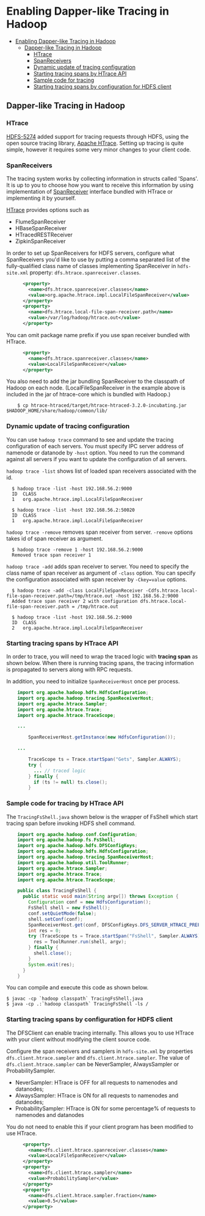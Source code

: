 <!---
  Licensed under the Apache License, Version 2.0 (the "License");
  you may not use this file except in compliance with the License.
  You may obtain a copy of the License at

   http://www.apache.org/licenses/LICENSE-2.0

  Unless required by applicable law or agreed to in writing, software
  distributed under the License is distributed on an "AS IS" BASIS,
  WITHOUT WARRANTIES OR CONDITIONS OF ANY KIND, either express or implied.
  See the License for the specific language governing permissions and
  limitations under the License. See accompanying LICENSE file.
-->

Enabling Dapper-like Tracing in Hadoop
======================================

* [Enabling Dapper-like Tracing in Hadoop](#Enabling_Dapper-like_Tracing_in_Hadoop)
    * [Dapper-like Tracing in Hadoop](#Dapper-like_Tracing_in_Hadoop)
        * [HTrace](#HTrace)
        * [SpanReceivers](#SpanReceivers)
        * [Dynamic update of tracing configuration](#Dynamic_update_of_tracing_configuration)
        * [Starting tracing spans by HTrace API](#Starting_tracing_spans_by_HTrace_API)
        * [Sample code for tracing](#Sample_code_for_tracing)
        * [Starting tracing spans by configuration for HDFS client](#Starting_tracing_spans_by_configuration_for_HDFS_client)


Dapper-like Tracing in Hadoop
-----------------------------

### HTrace

[HDFS-5274](https://issues.apache.org/jira/browse/HDFS-5274) added support for tracing requests through HDFS,
using the open source tracing library,
[Apache HTrace](http://htrace.incubator.apache.org/).
Setting up tracing is quite simple, however it requires some very minor changes to your client code.

### SpanReceivers

The tracing system works by collecting information in structs called 'Spans'.
It is up to you to choose how you want to receive this information
by using implementation of [SpanReceiver](http://htrace.incubator.apache.org/#Span_Receivers)
interface bundled with HTrace or implementing it by yourself.

[HTrace](http://htrace.incubator.apache.org/) provides options such as

* FlumeSpanReceiver
* HBaseSpanReceiver
* HTracedRESTReceiver
* ZipkinSpanReceiver

In order to set up SpanReceivers for HDFS servers,
configure what SpanReceivers you'd like to use
by putting a comma separated list of the fully-qualified class name of classes implementing SpanReceiver
in `hdfs-site.xml` property: `dfs.htrace.spanreceiver.classes`.

```xml
      <property>
        <name>dfs.htrace.spanreceiver.classes</name>
        <value>org.apache.htrace.impl.LocalFileSpanReceiver</value>
      </property>
      <property>
        <name>dfs.htrace.local-file-span-receiver.path</name>
        <value>/var/log/hadoop/htrace.out</value>
      </property>
```

You can omit package name prefix if you use span receiver bundled with HTrace.

```xml
      <property>
        <name>dfs.htrace.spanreceiver.classes</name>
        <value>LocalFileSpanReceiver</value>
      </property>
```

You also need to add the jar bundling SpanReceiver to the classpath of Hadoop
on each node. (LocalFileSpanReceiver in the example above is included in the
jar of htrace-core which is bundled with Hadoop.)

```
    $ cp htrace-htraced/target/htrace-htraced-3.2.0-incubating.jar $HADOOP_HOME/share/hadoop/common/lib/
```

### Dynamic update of tracing configuration

You can use `hadoop trace` command to see and update the tracing configuration of each servers.
You must specify IPC server address of namenode or datanode by `-host` option.
You need to run the command against all servers if you want to update the configuration of all servers.

`hadoop trace -list` shows list of loaded span receivers associated with the id.

      $ hadoop trace -list -host 192.168.56.2:9000
      ID  CLASS
      1   org.apache.htrace.impl.LocalFileSpanReceiver

      $ hadoop trace -list -host 192.168.56.2:50020
      ID  CLASS
      1   org.apache.htrace.impl.LocalFileSpanReceiver

`hadoop trace -remove` removes span receiver from server.
`-remove` options takes id of span receiver as argument.

      $ hadoop trace -remove 1 -host 192.168.56.2:9000
      Removed trace span receiver 1

`hadoop trace -add` adds span receiver to server.
You need to specify the class name of span receiver as argument of `-class` option.
You can specify the configuration associated with span receiver by `-Ckey=value` options.

      $ hadoop trace -add -class LocalFileSpanReceiver -Cdfs.htrace.local-file-span-receiver.path=/tmp/htrace.out -host 192.168.56.2:9000
      Added trace span receiver 2 with configuration dfs.htrace.local-file-span-receiver.path = /tmp/htrace.out

      $ hadoop trace -list -host 192.168.56.2:9000
      ID  CLASS
      2   org.apache.htrace.impl.LocalFileSpanReceiver

### Starting tracing spans by HTrace API

In order to trace, you will need to wrap the traced logic with **tracing span** as shown below.
When there is running tracing spans,
the tracing information is propagated to servers along with RPC requests.

In addition, you need to initialize `SpanReceiverHost` once per process.

```java
    import org.apache.hadoop.hdfs.HdfsConfiguration;
    import org.apache.hadoop.tracing.SpanReceiverHost;
    import org.apache.htrace.Sampler;
    import org.apache.htrace.Trace;
    import org.apache.htrace.TraceScope;

    ...

        SpanReceiverHost.getInstance(new HdfsConfiguration());

    ...

        TraceScope ts = Trace.startSpan("Gets", Sampler.ALWAYS);
        try {
          ... // traced logic
        } finally {
          if (ts != null) ts.close();
        }
```

### Sample code for tracing by HTrace API

The `TracingFsShell.java` shown below is the wrapper of FsShell
which start tracing span before invoking HDFS shell command.

```java
    import org.apache.hadoop.conf.Configuration;
    import org.apache.hadoop.fs.FsShell;
    import org.apache.hadoop.hdfs.DFSConfigKeys;
    import org.apache.hadoop.hdfs.HdfsConfiguration;
    import org.apache.hadoop.tracing.SpanReceiverHost;
    import org.apache.hadoop.util.ToolRunner;
    import org.apache.htrace.Sampler;
    import org.apache.htrace.Trace;
    import org.apache.htrace.TraceScope;

    public class TracingFsShell {
      public static void main(String argv[]) throws Exception {
        Configuration conf = new HdfsConfiguration();
        FsShell shell = new FsShell();
        conf.setQuietMode(false);
        shell.setConf(conf);
        SpanReceiverHost.get(conf, DFSConfigKeys.DFS_SERVER_HTRACE_PREFIX);
        int res = 0;
        try (TraceScope ts = Trace.startSpan("FsShell", Sampler.ALWAYS)) {
          res = ToolRunner.run(shell, argv);
        } finally {
          shell.close();
        }
        System.exit(res);
      }
    }
```

You can compile and execute this code as shown below.

    $ javac -cp `hadoop classpath` TracingFsShell.java
    $ java -cp .:`hadoop classpath` TracingFsShell -ls /

### Starting tracing spans by configuration for HDFS client

The DFSClient can enable tracing internally. This allows you to use HTrace with
your client without modifying the client source code.

Configure the span receivers and samplers in `hdfs-site.xml`
by properties `dfs.client.htrace.sampler` and `dfs.client.htrace.sampler`.
The value of `dfs.client.htrace.sampler` can be NeverSampler, AlwaysSampler or ProbabilitySampler.

* NeverSampler: HTrace is OFF for all requests to namenodes and datanodes;
* AlwaysSampler: HTrace is ON for all requests to namenodes and datanodes;
* ProbabilitySampler: HTrace is ON for some percentage% of  requests to namenodes and datanodes

You do not need to enable this if your client program has been modified
to use HTrace.

```xml
      <property>
        <name>dfs.client.htrace.spanreceiver.classes</name>
        <value>LocalFileSpanReceiver</value>
      </property>
      <property>
        <name>dfs.client.htrace.sampler</name>
        <value>ProbabilitySampler</value>
      </property>
      <property>
        <name>dfs.client.htrace.sampler.fraction</name>
        <value>0.5</value>
      </property>
```
